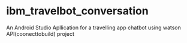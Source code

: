 # ibm_travelbot_conversation
An Android Studio Apllication for a travelling app chatbot using watson API(coonecttobuild) project
